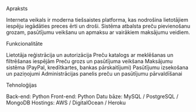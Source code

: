 Apraksts

Interneta veikals ir moderna tiešsaistes platforma, kas nodrošina lietotājiem iespēju iegādāties preces ērti un droši. Sistēma atbalsta preču pievienošanu grozam, pasūtījumu veikšanu un apmaksu ar vairākiem maksājumu veidiem.


Funkcionalitāte

Lietotāja reģistrācija un autorizācija
Preču katalogs ar meklēšanas un filtrēšanas iespējām
Preču grozs un pasūtījuma veikšana
Maksājumu sistēma (PayPal, kredītkartes, bankas pārskaitījumi)
Pasūtījumu izsekošana un paziņojumi
Administrācijas panelis preču un pasūtījumu pārvaldīšanai


Tehnoloģijas

Back-end: Python
Front-end: Python
Datu bāze: MySQL / PostgreSQL / MongoDB
Hostings: AWS / DigitalOcean / Heroku